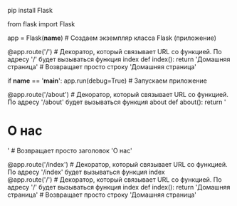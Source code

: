 <!-- Установка Flask -->

pip install Flask

<!-- Создаем рабочий файл site.py, импортируем Flask и пишем первое приложение. Просто переход на страницу -->

from flask import Flask

app = Flask(__name__)  # Создаем экземпляр класса Flask (приложение)

@app.route('/')  # Декоратор, который связывает URL со функцией. По адресу '/' будет вызываться функция index
def index():
    return 'Домашняя страница'  # Возвращает просто строку 'Домашняя страница'

if __name__ == '__main__':
    app.run(debug=True)  # Запускаем приложение

<!-- Если хотим добавить еще новую страницу, то добавляем еще один роутер -->

@app.route('/about')  # Декоратор, который связывает URL со функцией. По адресу '/about' будет вызываться функция about
def about():
    return '<h1>О нас</h1>'  # Возвращает просто заголовок 'О нас'

<!-- Если один и тот же обработчик (функция) должн срабатывать по нескольким адресам, то роутеры можно просто расположить друг над другом -->

@app.route('/index')  # Декоратор, который связывает URL со функцией. По адресу '/index' будет вызываться функция index  
@app.route('/')  # Декоратор, который связывает URL со функцией. По адресу '/' будет вызываться функция index
def index():
    return 'Домашняя страница'  # Возвращает просто строку 'Домашняя страница'